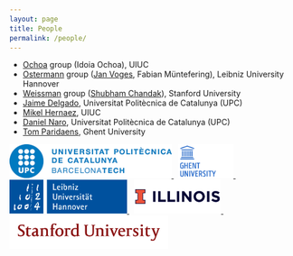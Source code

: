 ```yaml
---
layout: page
title: People
permalink: /people/
---
```

- [Ochoa](http://idoia.ece.illinois.edu/) group (Idoia Ochoa), UIUC
- [Ostermann](https://www.tnt.uni-hannover.de/staff/osterman/) group ([Jan Voges](https://www.tnt.uni-hannover.de/staff/voges/), Fabian Müntefering), Leibniz University Hannover
- [Weissman](https://web.stanford.edu/~tsachy/) group ([Shubham Chandak](https://schandak.people.stanford.edu/)), Stanford University
- [Jaime Delgado](https://imp.upc.edu/en/members/jaime-delgado), Universitat Politècnica de Catalunya (UPC)
- [Mikel Hernaez](http://mikelhernaez.github.io/), UIUC
- [Daniel Naro](mailto:dnaro@ac.upc.edu), Universitat Politècnica de Catalunya (UPC)
- [Tom Paridaens](https://biblio.ugent.be/person/802000039745), Ghent University

<a href="https://www.upc.edu/ca">
  <img src="/logos/upc_logomark.png" alt="Universitat Politècnica de Catalunya (UPC)" height="60px">
</a>
&nbsp;
<a href="https://www.ugent.be/en">
  <img src="/logos/ughent.png" alt="Ghent University" height="60px">
</a>
&nbsp;
<a href="https://www.uni-hannover.de/en/">
  <img src="/logos/luh_logo.svg" alt="Leibniz University Hannover" height="60px">
</a>
&nbsp;
<a href="https://www.illinois.edu/">
  <img src="/logos/illinois.jpg" alt="University of Illinois at Urbana-Champaign" height="60px">
</a>
&nbsp;
<a href="https://www.stanford.edu/">
  <img src="/logos/SUSig.png" alt="Stanford University" height="60px">
</a>
